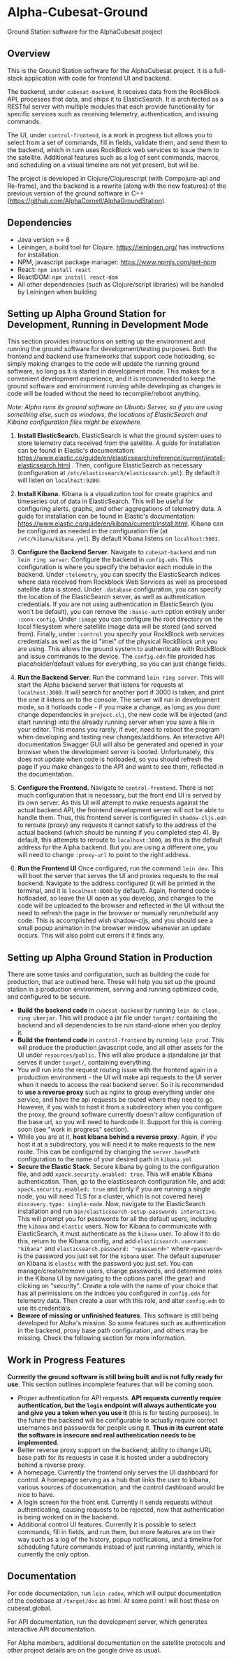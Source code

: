 # Alpha-Cubesat-Ground
Ground Station software for the AlphaCubesat project

## Overview
This is the Ground Station software for the AlphaCubesat project. It is a full-stack application with code for frontend UI and backend.

The backend, under `cubesat-backend`, It receives data from the RockBlock API, processes 
that data, and ships it to ElasticSearch. 
It is architected as a RESTful server with 
multiple modules that each provide functionality for
 specific services such as receiving telemetry,
 authentication, and issuing commands. 

The UI, under `control-frontend`, is a work in progress but allows you to select from a 
set of commands, fill in fields, validate them, and send them to the backend, which in turn
uses RockBlock web services to issue them to the satellite. Additional features
such as a log of sent commands, macros, and scheduling on a visual timeline are not yet present, but
will be.

The project is developed in Clojure/Clojurescript (with Compojure-api and Re-frame), and the backend is a rewrite (along with the new features) of the previous 
version of the ground software in C++ (https://github.com/AlphaCornell/AlphaGroundStation).

## Dependencies
- Java version >= 8
- Leiningen, a build tool for Clojure. https://leiningen.org/ has instructions for installation.
- NPM, javascript package manager: https://www.npmjs.com/get-npm
- React: `npm install react`
- ReactDOM: `npm install react-dom`
- All other dependencies (such as Clojure/script libraries) will be handled by Leiningen when building

## Setting up Alpha Ground Station for Development, Running in Development Mode
This section provides instructions on setting up the environment and running the ground software for development/testing purposes. Both the frontend and backend use frameworks that support code hotloading, so simply making changes to the code will update the running ground software, so long as it is started in development mode. This makes for a convenient development experience, and it is recommended to keep the ground software and environment running while developing as changes in code will be loaded without the need to recompile/reboot anything.

*Note: Alpha runs its ground software on Ubuntu Server, so if you are using something else, such as windows, the locations of ElasticSearch and Kibana configuration files might be elsewhere.*

1. **Install ElasticSearch.**
ElasticSearch is what the ground system uses to store telemetry data received from the satellite. 
A guide for installation can be found in Elastic's documentation: https://www.elastic.co/guide/en/elasticsearch/reference/current/install-elasticsearch.html
. Then, configure ElasticSearch as necessary (configuration at `/etc/elasticsearch/elasticsearch.yml`). By default it will listen on `localhost:9200`.

2. **Install Kibana.**
Kibana is a visualization tool for create graphics and timeseries out of data in ElasticSearch. This will be useful for configuring alerts, graphs, and other aggregations of telemetry data.
A guide for installation can be found in Elastic's documentation: https://www.elastic.co/guide/en/kibana/current/install.html. Kibana can be configured as needed in the configuration file (at `/etc/kibana/kibana.yml`). By default Kibana listens on `localhost:5601`.

3. **Configure the Backend Server.**
Navigate to `cubesat-backend`.and run `lein ring server`. Configure the backend in `config.edn`. This configuration is where you specify the behavior each module in the backend. 
Under `:telemetry`, you can specify the ElasticSearch indices where data received from Rockblock Web Services as well as processed satellite data is stored. 
Under `:database` configuration, you can specify the location of the ElasticSearch server, as well as authentication credentials. If you are not using authentication in ElasticSearch (you won't be default), you can remove the `:basic-auth` option entirely under `:conn-config`. Under `:image` you can configure the root directory on the local filesystem where satellite image data will be stored (and served from). Finally, under `:control` you specify your RockBlock web services credentials as well as the id "imei" of the physical RockBlock unit you are using. This allows the ground system to authenticate with RockBlock and issue commands to the device. The `config.edn` file provided has placeholder/default values for everything, so you can just change fields.

4. **Run the Backend Server.**
Run the command `lein ring server`. This will start the Alpha backend server that listens for requests at `localhost:3000`. It will search for another port
if 3000 is taken, and print the one it listens on to the console. The server will run in development mode, so it hotloads code - if you make a change, as long as you dont change dependencies in `project.clj`, the new code will be injected (and start running) into the already running server when you save a file in your editor. This means you rarely, if ever, need to reboot the program when developing and testing new changes/additions. An interactive API documentation Swagger GUI will also be generated and opened in your browser when the development server is booted. Unfortunately, this does not update when code is hotloaded, so you should refresh the page if you make changes to the API and want to see them, reflected in the documentation.

5. **Configure the Frontend.**
Navigate to `control-frontend`. There is not much configuration that is necessary, but the front end UI is served by its own server. As this UI will attempt to make requests against the actual backend API, the frontend development server will not be able to handle them. Thus, this frontend server is configured in `shadow-cljs.edn` to reroute (proxy) any requests it cannot satisfy to the address of the actual backend (which should be running if you completed step 4). By default, this attempts to reroute to `localhost:3000`, as this is the default address for the Alpha backend. But you are using a different one, you will need to change `:proxy-url` to point to the right address.

6. **Run the Frontend UI**
Once configured, run the command `lein dev`. This will boot the server that serves the UI and proxies requests to the real backend. Navigate to the address configured (it will be printed in the terminal, and it is `localhost:8000` by default). Again, frontend code is hotloaded, so leave the UI open as you develop, and changes to the code will be uploaded to the browser and reflected in the UI without the need to refresh the page in the browser or manually rerun/rebuild any code. This is accomplished wish shadow-cljs, and you should see a small popup animation in the browser window whenever an update occurs. This will also point out errors if it finds any.


## Setting up Alpha Ground Station in Production
There are some tasks and configuration, such as building the code for production, that are outlined here. These will help you set up the ground station in a production environment, serving and running optimized code, and configured to be secure.

- **Build the backend code** in `cubesat-backend` by running `lein do clean, ring uberjar`. This will produce a jar file under `target/` containing the backend and all dependencies to be run stand-alone when you deploy it.
- **Build the frontend code** in `control-frontend` by running `lein prod`. This will produce the production javascript code, and all other assets for the UI under `resources/public`. This will also produce a standalone jar that serves it under `target/`, containing everything.
- You will run into the request routing issue with the frontend again in a production environment - the UI will make api requests to the UI server when it needs to access the real backend server. So it is recommended to **use a reverse proxy** such as nginx to group everything under one service, and have the api requests be routed where they need to go. However, if you wish to host it from a subdirectory when you configure the proxy, the ground software currently doesn't allow configuration of the base url, so you will need to hardcode it. Support for this is coming soon (see "work in progress" section).
- While you are at it, **host kibana behind a reverse proxy**. Again, if you host it at a subdirectory, you will need it to make requests to the new route. This can be configured by changing the `server.basePath` configuration to the name of your desired path in `kibana.yml`
- **Secure the Elastic Stack**. Secure kibana by going to the configuration file, and add `xpack.security.enabled: true`. This will enable Kibana authentication. Then, go to the elasticsearch configuration file, and add: `xpack.security.enabled: true` and (only if you are running a single node, you will need TLS for a cluster, which is not covered here) `discovery.type: single-node`. Now, navigate to the ElasticSearch installation and run `bin/elasticsearch-setup-passwords interactive`. This will prompt you for passwords for all the default users, including the `kibana` and `elastic` users. Now for Kibana to communicate with ElasticSearch, it must authenticate as the `kibana` user. To allow it to do this, return to the Kibana config, and add `elasticsearch.username: "kibana"` and `elasticsearch.password: "<password>"` where `<password>` is the password you just set for the `kibana` user.
The default superuser on Kibana is `elastic` with the password you just set. You can manage/create/remove users, change passwords, and determine roles in the Kibana UI by navigating to the options panel (the gear) and clicking on "security". Create a role with the name of your choice that has all permissions on the indices you configured in `config.edn` for telemetry data. Then create a user with this role, and alter `config.edn` to use its credentials. 
- **Beware of missing or unfinished features**. This software is still being developed for Alpha's mission. So some features such as authentication in the backend, proxy base path configuration, and others may be missing. Check the following section for more information.

## Work in Progress Features
**Currently the ground software is still being built and is not fully ready for use**. This section outlines incomplete features that will be coming soon.

- *Proper* authentication for API requests. **API requests currently require authentication, but the `login` endpoint will always authenticate you and give you a token when you use it** (this is for testing purposes). In the future the backend will be configurable to actually require correct usernames and passwords for people using it. **Thus in its current state the software is insecure and real authentication needs to be implemented.**
- Better reverse proxy support on the backend; ability to change URL base path for its requests in case it is hosted under a subdirectory behind a reverse proxy.
- A homepage. Currently the frontend only serves the UI dashboard for control. A homepage serving as a hub that links the user to kibana, various sources of documentation, and the control dashboard would be nice to have.
- A login screen for the front end. Currently it sends requests without authenticating, causing requests to be rejected, now that authentication is being worked on in the backend.
- Additional control UI features. Currently it is possible to select commands, fill in fields, and run them, but more features are on their way such as a log of the history, popup notifications, and a timeline for scheduling future commands instead of just running instantly, which is currently the only option.



## Documentation
For code documentation, run `lein codox`, which will output documentation of the codebase at `/target/doc` as html. At some point I will host these on cubesat.global.

For API documentation, run the development server, which generates interactive API documentation.

For Alpha members, additional documentation on the satellite protocols and other project details are on the google drive as usual.
